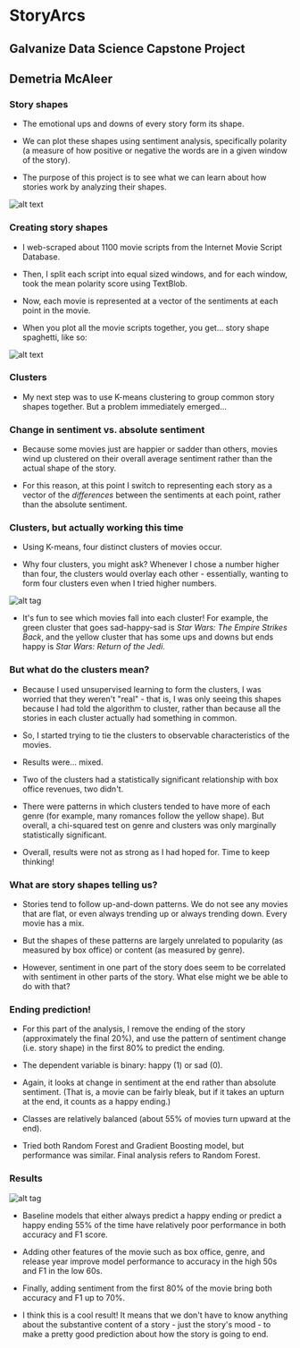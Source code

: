# StoryArcs
## Galvanize Data Science Capstone Project
## Demetria McAleer

### Story shapes

+ The emotional ups and downs of every story form its shape.

+ We can plot these shapes using sentiment analysis, specifically polarity (a measure of how positive or negative the words are in a given window of the story).

+ The purpose of this project is to see what we can learn about how stories work by analyzing their shapes.

![alt text](https://github.com/dfmcaleer/StoryArcs/blob/master/plots/princess-bride.png)

### Creating story shapes

+ I web-scraped about 1100 movie scripts from the Internet Movie Script Database.

+ Then, I split each script into equal sized windows, and for each window, took the mean polarity score using TextBlob.

+ Now, each movie is represented at a vector of the sentiments at each point in the movie.

+ When you plot all the movie scripts together, you get... story shape spaghetti, like so:

![alt text](https://github.com/dfmcaleer/StoryArcs/blob/master/plots/all-the-movies.png "Madness!")

### Clusters

+ My next step was to use K-means clustering to group common story shapes together.  But a problem immediately emerged...

### Change in sentiment vs. absolute sentiment

+ Because some movies just are happier or sadder than others, movies wind up clustered on their overall average sentiment rather than the actual shape of the story.

+ For this reason, at this point I switch to representing each story as a vector of the *differences* between the sentiments at each point, rather than the absolute sentiment.

### Clusters, but actually working this time

+ Using K-means, four distinct clusters of movies occur.

+ Why four clusters, you might ask?  Whenever I chose a number higher than four, the clusters would overlay each other - essentially, wanting to form four clusters even when I tried higher numbers.

![alt tag](https://github.com/dfmcaleer/StoryArcs/blob/master/plots/four-clusters.png)

+ It's fun to see which movies fall into each cluster!  For example, the green cluster that goes sad-happy-sad is *Star Wars: The Empire Strikes Back*, and the yellow cluster that has some ups and downs but ends happy is *Star Wars: Return of the Jedi*.

### But what do the clusters mean?

+ Because I used unsupervised learning to form the clusters, I was worried that they weren't "real" - that is, I was only seeing this shapes because I had told the algorithm to cluster, rather than because all the stories in each cluster actually had something in common.

+ So, I started trying to tie the clusters to observable characteristics of the movies.

+ Results were... mixed.

+ Two of the clusters had a statistically significant relationship with box office revenues, two didn't.

+ There were patterns in which clusters tended to have more of each genre (for example, many romances follow the yellow shape).  But overall, a chi-squared test on genre and clusters was only marginally statistically significant.

+ Overall, results were not as strong as I had hoped for.  Time to keep thinking!

### What are story shapes telling us?

+ Stories tend to follow up-and-down patterns.  We do not see any movies that are flat, or even always trending up or always trending down.  Every movie has a mix.

+ But the shapes of these patterns are largely unrelated to popularity (as measured by box office) or content (as measured by genre).

+ However, sentiment in one part of the story does seem to be correlated with sentiment in other parts of the story.  What else might we be able to do with that?

### Ending prediction!

+ For this part of the analysis, I remove the ending of the story (approximately the final 20%), and use the pattern of sentiment change (i.e. story shape) in the first 80% to predict the ending.

+ The dependent variable is binary: happy (1) or sad (0).

+ Again, it looks at change in sentiment at the end rather than absolute sentiment.  (That is, a movie can be fairly bleak, but if it takes an upturn at the end, it counts as a happy ending.)

+ Classes are relatively balanced (about 55% of movies turn upward at the end).

+ Tried both Random Forest and Gradient Boosting model, but performance was similar.  Final analysis refers to Random Forest.

### Results

![alt tag](https://github.com/dfmcaleer/StoryArcs/blob/master/plots/ending-prediction.png)

+ Baseline models that either always predict a happy ending or predict a happy ending 55% of the time have relatively poor performance in both accuracy and F1 score.

+ Adding other features of the movie such as box office, genre, and release year improve model performance to accuracy in the high 50s and F1 in the low 60s.

+ Finally, adding sentiment from the first 80% of the movie bring both accuracy and F1 up to 70%.

+ I think this is a cool result!  It means that we don't have to know anything about the substantive content of a story - just the story's mood - to make a pretty good prediction about how the story is going to end.
